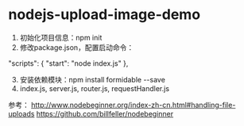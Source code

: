 nodejs-upload-image-demo
========================

1. 初始化项目信息：npm init
2. 修改package.json，配置启动命令：

  "scripts": {
      "start": "node index.js"
  },

3. 安装依赖模块：npm install formidable --save
4. index.js, server.js, router.js, requestHandler.js

参考：
    http://www.nodebeginner.org/index-zh-cn.html#handling-file-uploads
    https://github.com/billfeller/nodebeginner

